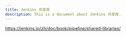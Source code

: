 ```yaml
---
title: Jenkins 共享库
description: This is a document about Jenkins 共享库.
---
```


https://jenkins.io/zh/doc/book/pipeline/shared-libraries/